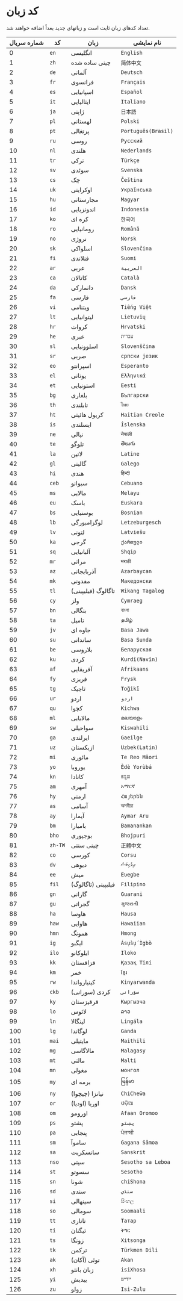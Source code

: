 # کد زبان

تعداد کدهای زبان ثابت است و زبانهای جدید بعداً اضافه خواهند شد.

| شماره سریال | کد | زبان | نام نمایشی |
| - | - | - | - |
| 0 | `en` | انگلیسی | `English` |
| 1 | `zh` | چینی ساده شده | `简体中文` |
| 2 | `de` | آلمانی | `Deutsch` |
| 3 | `fr` | فرانسوی | `Français` |
| 4 | `es` | اسپانیایی | `Español` |
| 5 | `it` | ایتالیایی | `Italiano` |
| 6 | `ja` | ژاپنی | `日本語` |
| 7 | `pl` | لهستانی | `Polski` |
| 8 | `pt` | پرتغالی | `Português(Brasil)` |
| 9 | `ru` | روسی | `Русский` |
| 10 | `nl` | هلندی | `Nederlands` |
| 11 | `tr` | ترکی | `Türkçe` |
| 12 | `sv` | سوئدی | `Svenska` |
| 13 | `cs` | چک | `Čeština` |
| 14 | `uk` | اوکراینی | `Українська` |
| 15 | `hu` | مجارستانی | `Magyar` |
| 16 | `id` | اندونزیایی | `Indonesia` |
| 17 | `ko` | کره ای | `한국어` |
| 18 | `ro` | رومانیایی | `Română` |
| 19 | `no` | نروژی | `Norsk` |
| 20 | `sk` | اسلواکی | `Slovenčina` |
| 21 | `fi` | فنلاندی | `Suomi` |
| 22 | `ar` | عربی | `العربية` |
| 23 | `ca` | کاتالان | `Català` |
| 24 | `da` | دانمارکی | `Dansk` |
| 25 | `fa` | فارسی | `فارسی` |
| 26 | `vi` | ویتنامی | `Tiếng Việt` |
| 27 | `lt` | لیتوانیایی | `Lietuvių` |
| 28 | `hr` | کروات | `Hrvatski` |
| 29 | `he` | عبری | `עברית` |
| 30 | `sl` | اسلوونیایی | `Slovenščina` |
| 31 | `sr` | صربی | `српски језик` |
| 32 | `eo` | اسپرانتو | `Esperanto` |
| 33 | `el` | یونانی | `Ελληνικά` |
| 34 | `et` | استونیایی | `Eesti` |
| 35 | `bg` | بلغاری | `Български` |
| 36 | `th` | تایلندی | `ไทย` |
| 37 | `ht` | کریول هائیتی | `Haitian Creole` |
| 38 | `is` | ایسلندی | `Íslenska` |
| 39 | `ne` | نپالی | `नेपाली` |
| 40 | `te` | تلوگو | `తెలుగు` |
| 41 | `la` | لاتین | `Latine` |
| 42 | `gl` | گالینی | `Galego` |
| 43 | `hi` | هندی | `हिन्दी` |
| 44 | `ceb` | سبوانو | `Cebuano` |
| 45 | `ms` | مالایی | `Melayu` |
| 46 | `eu` | باسک | `Euskara` |
| 47 | `bs` | بوسنیایی | `Bosnian` |
| 48 | `lb` | لوگزامبورگی | `Letzeburgesch` |
| 49 | `lv` | لتونی | `Latviešu` |
| 50 | `ka` | گرجی | `ქართული` |
| 51 | `sq` | آلبانیایی | `Shqip` |
| 52 | `mr` | مراتی | `मराठी` |
| 53 | `az` | آذربایجانی | `Azərbaycan` |
| 54 | `mk` | مقدونی | `Македонски` |
| 55 | `tl` | تاگالوگ (فیلیپینی) | `Wikang Tagalog` |
| 56 | `cy` | ولز | `Cymraeg` |
| 57 | `bn` | بنگالی | `বাংলা` |
| 58 | `ta` | تامیل | `தமிழ்` |
| 59 | `jv` | جاوه ای | `Basa Jawa` |
| 60 | `su` | ساندانی | `Basa Sunda` |
| 61 | `be` | بلاروسی | `Беларуская` |
| 62 | `ku` | کردی | `Kurdî(Navîn)` |
| 63 | `af` | آفریقایی | `Afrikaans` |
| 64 | `fy` | فریزی | `Frysk` |
| 65 | `tg` | تاجیک | `Toğikī` |
| 66 | `ur` | اردو | `اردو` |
| 67 | `qu` | کچوا | `Kichwa` |
| 68 | `ml` | مالایایی | `മലയാളം` |
| 69 | `sw` | سواحیلی | `Kiswahili` |
| 70 | `ga` | ایرلندی | `Gaeilge` |
| 71 | `uz` | ازبکستان | `Uzbek(Latin)` |
| 72 | `mi` | مائوری | `Te Reo Māori` |
| 73 | `yo` | یوروبا | `Èdè Yorùbá` |
| 74 | `kn` | کانادا | `ಕನ್ನಡ` |
| 75 | `am` | آمهری | `አማርኛ` |
| 76 | `hy` | ارمنی | `Հայերեն` |
| 77 | `as` | آسامی | `অসমীয়া` |
| 78 | `ay` | آیمارا | `Aymar Aru` |
| 79 | `bm` | بامبارا | `Bamanankan` |
| 80 | `bho` | بوجپوری | `Bhojpuri` |
| 81 | `zh-TW` | چینی سنتی | `正體中文` |
| 82 | `co` | کورسی | `Corsu` |
| 83 | `dv` | دیوهی | `ދިވެހިބަސް` |
| 84 | `ee` | میش | `Eʋegbe` |
| 85 | `fil` | فیلیپینی (تاگالوگ) | `Filipino` |
| 86 | `gn` | گارانی | `Guarani` |
| 87 | `gu` | گجراتی | `ગુજરાતી` |
| 88 | `ha` | هاوسا | `Hausa` |
| 89 | `haw` | هاوایی | `Hawaiian` |
| 90 | `hmn` | همونگ | `Hmong` |
| 91 | `ig` | ایگبو | `Ásụ̀sụ́ Ìgbò` |
| 92 | `ilo` | ایلوکانو | `Iloko` |
| 93 | `kk` | قزاقستان | `Қазақ Тілі` |
| 94 | `km` | خمر | `ខ្មែរ` |
| 95 | `rw` | کینیارواندا | `Kinyarwanda` |
| 96 | `ckb` | کردی (سورانی) | `سۆرانی` |
| 97 | `ky` | قرقیزستان | `Кыргызча` |
| 98 | `lo` | لائوس | `ລາວ` |
| 99 | `ln` | لینگالا | `Lingála` |
| 100 | `lg` | لوگاندا | `Ganda` |
| 101 | `mai` | مایتیلی | `Maithili` |
| 102 | `mg` | مالاگاسی | `Malagasy` |
| 103 | `mt` | مالتی | `Malti` |
| 104 | `mn` | مغولی | `монгол` |
| 105 | `my` | برمه ای | `မြန်မာ` |
| 106 | `ny` | نیانزا (چیچوا) | `ChiCheŵa` |
| 107 | `or` | اوریا (اودیا) | `ଓଡ଼ିଆ` |
| 108 | `om` | اورومو | `Afaan Oromoo` |
| 109 | `ps` | پشتو | `پښتو` |
| 110 | `pa` | پنجابی | `ਪੰਜਾਬੀ` |
| 111 | `sm` | ساموآ | `Gagana Sāmoa` |
| 112 | `sa` | سانسکریت | `Sanskrit` |
| 113 | `nso` | سپتی | `Sesotho sa Leboa` |
| 114 | `st` | سسوتو | `Sesotho` |
| 115 | `sn` | شونا | `chiShona` |
| 116 | `sd` | سندی | `سنڌي` |
| 117 | `si` | سینهالی | `සිංහල` |
| 118 | `so` | سومالی | `Soomaali` |
| 119 | `tt` | تاتاری | `Татар` |
| 120 | `ti` | تیگنان | `ትግር` |
| 121 | `ts` | زونگا | `Xitsonga` |
| 122 | `tk` | ترکمن | `Türkmen Dili` |
| 123 | `ak` | توئی (آکان) | `Akan` |
| 124 | `xh` | زبان بانتو | `isiXhosa` |
| 125 | `yi` | ییدیش | `ייִדיש` |
| 126 | `zu` | زولو | `Isi-Zulu` |